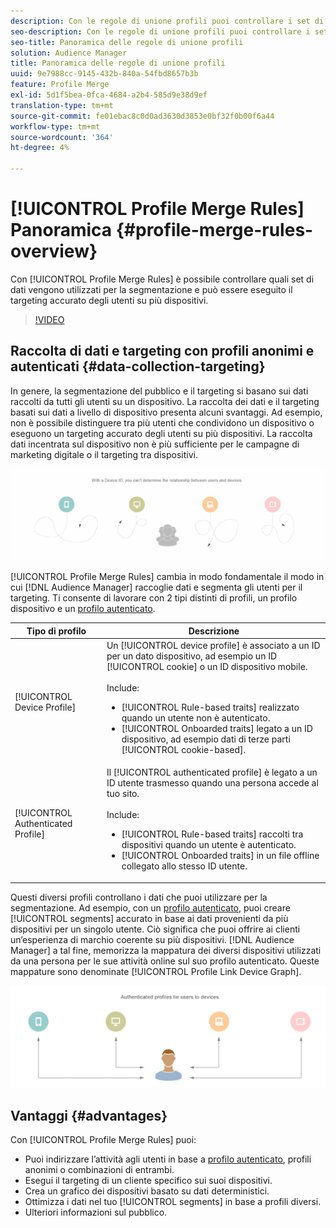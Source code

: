 ```yaml
---
description: Con le regole di unione profili puoi controllare i set di dati utilizzati per la segmentazione e puoi rivolgerti a una persona in modo preciso su più dispositivi.
seo-description: Con le regole di unione profili puoi controllare i set di dati utilizzati per la segmentazione e puoi rivolgerti a una persona in modo preciso su più dispositivi.
seo-title: Panoramica delle regole di unione profili
solution: Audience Manager
title: Panoramica delle regole di unione profili
uuid: 9e7988cc-9145-432b-840a-54fbd8657b3b
feature: Profile Merge
exl-id: 5d1f5bea-0fca-4684-a2b4-585d9e38d9ef
translation-type: tm+mt
source-git-commit: fe01ebac8c0d0ad3630d3853e0bf32f0b00f6a44
workflow-type: tm+mt
source-wordcount: '364'
ht-degree: 4%

---
```


# [!UICONTROL Profile Merge Rules] Panoramica {#profile-merge-rules-overview}

Con [!UICONTROL Profile Merge Rules] è possibile controllare quali set di dati vengono utilizzati per la segmentazione e può essere eseguito il targeting accurato degli utenti su più dispositivi.

>[!VIDEO](https://video.tv.adobe.com/v/28974)

## Raccolta di dati e targeting con profili anonimi e autenticati {#data-collection-targeting}

In genere, la segmentazione del pubblico e il targeting si basano sui dati raccolti da tutti gli utenti su un dispositivo. La raccolta dei dati e il targeting basati sui dati a livello di dispositivo presenta alcuni svantaggi. Ad esempio, non è possibile distinguere tra più utenti che condividono un dispositivo o eseguono un targeting accurato degli utenti su più dispositivi. La raccolta dati incentrata sul dispositivo non è più sufficiente per le campagne di marketing digitale o il targeting tra dispositivi.

![](assets/unauthenticated2.png)

[!UICONTROL Profile Merge Rules] cambia in modo fondamentale il modo in cui  [!DNL Audience Manager] raccoglie dati e segmenta gli utenti per il targeting. Ti consente di lavorare con 2 tipi distinti di profili, un profilo dispositivo e un [profilo autenticato](../../reference/visitor-authentication-states.md).

| Tipo di profilo | Descrizione |
|---|---|
| [!UICONTROL Device Profile] | Un [!UICONTROL device profile] è associato a un ID per un dato dispositivo, ad esempio un ID [!UICONTROL cookie] o un ID dispositivo mobile.<br><br> Include:<ul><li>[!UICONTROL Rule-based traits] realizzato quando un utente non è autenticato.</li><li>[!UICONTROL Onboarded traits] legato a un ID dispositivo, ad esempio dati di terze parti  [!UICONTROL cookie-based].</li></ul> |
| [!UICONTROL Authenticated Profile] | Il [!UICONTROL authenticated profile] è legato a un ID utente trasmesso quando una persona accede al tuo sito.<br><br>Include:<ul><li>[!UICONTROL Rule-based traits] raccolti tra dispositivi quando un utente è autenticato.</li><li>[!UICONTROL Onboarded traits] in un file offline collegato allo stesso ID utente.</li></ul> |

Questi diversi profili controllano i dati che puoi utilizzare per la segmentazione. Ad esempio, con un [profilo autenticato](../../reference/visitor-authentication-states.md), puoi creare [!UICONTROL segments] accurato in base ai dati provenienti da più dispositivi per un singolo utente. Ciò significa che puoi offrire ai clienti un’esperienza di marchio coerente su più dispositivi. [!DNL Audience Manager] a tal fine, memorizza la mappatura dei diversi dispositivi utilizzati da una persona per le sue attività online sul suo profilo [ ](../../reference/visitor-authentication-states.md)autenticato. Queste mappature sono denominate [!UICONTROL Profile Link Device Graph].

![](assets/authenticated2.png)

## Vantaggi {#advantages}

Con [!UICONTROL Profile Merge Rules] puoi:

* Puoi indirizzare l’attività agli utenti in base a [profilo autenticato](../../reference/visitor-authentication-states.md), profili anonimi o combinazioni di entrambi.
* Esegui il targeting di un cliente specifico sui suoi dispositivi.
* Crea un grafico dei dispositivi basato su dati deterministici.
* Ottimizza i dati nel tuo [!UICONTROL segments] in base a profili diversi.
* Ulteriori informazioni sul pubblico.
